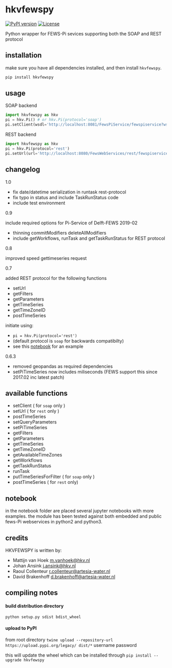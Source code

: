 # hkvfewspy
[![PyPI version](https://img.shields.io/pypi/v/hkvfewspy.svg)](https://pypi.org/project/hkvfewspy)
[![License](https://img.shields.io/badge/License-BSD%203--Clause-blue.svg)](https://opensource.org/licenses/BSD-3-Clause)

Python wrapper for FEWS-Pi sevices supporting both the SOAP and REST protocol

## installation
make sure you have all dependencies installed, and then install `hkvfewspy`.
```bash
pip install hkvfewspy
```

## usage

SOAP backend

```python
import hkvfewspy as hkv
pi = hkv.Pi() # or hkv.Pi(protocol='soap')
pi.setClient(wsdl='http://localhost:8081/FewsPiService/fewspiservice?wsdl')
```

REST backend

```python
import hkvfewspy as hkv
pi = hkv.Pi(protocol='rest')
pi.setUrl(url='http://localhost:8080/FewsWebServices/rest/fewspiservice/v1/')
```

## changelog
1.0

- fix date/datetime serialization in runtask rest-protocol
- fix typo in status and include TaskRunStatus code
- include test environment

0.9

include required options for Pi-Service of Delft-FEWS 2019-02
- thinning commitModifiers deleteAllModifiers
- include getWorkflows, runTask and getTaskRunStatus for REST protocol

0.8

improved speed gettimeseries request

0.7

added REST protocol for the following functions
- setUrl
- getFilters
- getParameters
- getTimeSeries
- getTimeZoneID
- postTimeSeries

initiate using:
- `pi = hkv.Pi(protocol='rest')` 
- (default protocol is `soap` for backwards compatibilty)
- see this [notebook](https://nbviewer.jupyter.org/github/HKV-products-services/hkvfewspy/blob/master/notebooks/test%20REST%20endpoint.ipynb) for an example 

0.6.3

- removed geopandas as required dependencies
- setPiTimeSeries now includes miliseconds (FEWS support this since 2017.02 inc latest patch)


## available functions
- setClient ( for `soap` only )
- setUrl ( for `rest` only )
- postTimeSeries
- setQueryParameters
- setPiTimeSeries
- getFilters
- getParameters
- getTimeSeries
- getTimeZoneID
- getAvailableTimeZones
- getWorkflows
- getTaskRunStatus
- runTask
- putTimeSeriesForFilter ( for `soap` only )
- postTimeSeries ( for `rest` only)


## notebook
in the notebook folder are placed several jupyter notebooks with more examples.
the module has been tested against both embedded and public fews-Pi webservices in python2 and python3.

## credits
HKVFEWSPY is written by:
- Mattijn van Hoek <m.vanhoek@hkv.nl>
- Johan Ansink <j.ansink@hkv.nl>
- Raoul Collenteur <r.collenteur@artesia-water.nl>
- Davíd Brakenhoff <d.brakenhoff@artesia-water.nl>

## compiling notes

#### build distribution directory
`python setup.py sdist bdist_wheel`

#### upload to PyPI
from root directory
`twine upload --repository-url https://upload.pypi.org/legacy/ dist/*`
username
password

this will update the wheel which can be installed through `pip install --upgrade hkvfewspy` 

